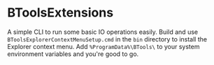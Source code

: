 # BToolsExtensions

A simple CLI to run some basic IO operations easily. Build and use `BToolsExplorerContextMenuSetup.cmd` in the `bin` directory to install the Explorer context menu. Add `%ProgramData%\BTools\` to your system environment variables and you're good to go.